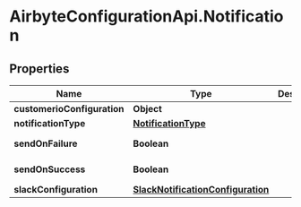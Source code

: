 # AirbyteConfigurationApi.Notification

## Properties

Name | Type | Description | Notes
------------ | ------------- | ------------- | -------------
**customerioConfiguration** | **Object** |  | [optional] 
**notificationType** | [**NotificationType**](NotificationType.md) |  | 
**sendOnFailure** | **Boolean** |  | [default to true]
**sendOnSuccess** | **Boolean** |  | [default to false]
**slackConfiguration** | [**SlackNotificationConfiguration**](SlackNotificationConfiguration.md) |  | [optional] 


